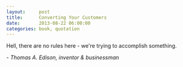 ```yaml
---
layout:     post
title:      Converting Your Customers
date:       2013-08-22 06:00:00
categories: book, quotation
---
```


Hell, there are no rules here - we're trying to accomplish something.

*- Thomas A. Edison, inventor & businessman*
